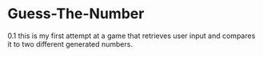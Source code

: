 # Guess-The-Number
0.1
this is my first attempt at a game that retrieves user input and compares it to two different generated numbers.
